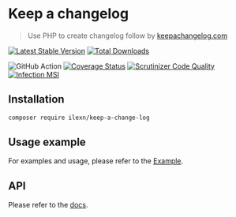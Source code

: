 # Keep a changelog
> Use PHP to create changelog follow by [keepachangelog.com](http://keepachangelog.com/en/1.0.0/#how)

[![Latest Stable Version](https://poser.pugx.org/ilexn/keep-a-change-log/v/stable)](https://packagist.org/packages/ilexn/keep-a-change-log)
[![Total Downloads](https://poser.pugx.org/ilexn/keep-a-change-log/downloads)](https://packagist.org/packages/ilexn/keep-a-change-log)

![GitHub Action](https://github.com/iLexN/keep-a-change-log/workflows/CI%20Check/badge.svg)
[![Coverage Status](https://coveralls.io/repos/github/iLexN/keep-a-change-log/badge.svg?branch=master)](https://coveralls.io/github/iLexN/keep-a-change-log?branch=master)
[![Scrutinizer Code Quality](https://scrutinizer-ci.com/g/iLexN/keep-a-change-log/badges/quality-score.png?b=master)](https://scrutinizer-ci.com/g/iLexN/keep-a-change-log/?branch=master)
[![Infection MSI](https://badge.stryker-mutator.io/github.com/iLexN/keep-a-change-log/master)](https://infection.github.io)

## Installation
```sh
composer require ilexn/keep-a-change-log
```

## Usage example
For examples and usage, please refer to the [Example].

## API
Please refer to the [docs].

<!-- Markdown link & img dfn's -->
[Example]: https://github.com/iLexN/keep-a-change-log/tree/master/example
[docs]: https://ilexn.github.io/keep-a-change-log/

